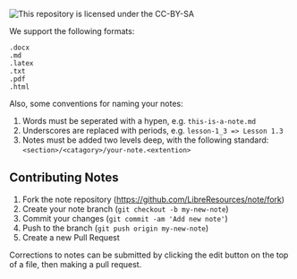 ![This repository is licensed under the CC-BY-SA](https://raw.githubusercontent.com/LibreResources/note/master/CC-BY-SA_icon.svg?sanitize=true)

We support the following formats:
```
.docx
.md
.latex
.txt
.pdf
.html
```

Also, some conventions for naming your notes:

1. Words must be seperated with a hypen, e.g. `this-is-a-note.md`
2. Underscores are replaced with periods, e.g. `lesson-1_3 => Lesson 1.3`
3. Notes must be added two levels deep, with the following standard:
```<section>/<catagory>/your-note.<extention>```

## Contributing Notes

1. Fork the note repository (<https://github.com/LibreResources/note/fork>)
2. Create your note branch (`git checkout -b my-new-note`)
3. Commit your changes (`git commit -am 'Add new note'`)
4. Push to the branch (`git push origin my-new-note`)
5. Create a new Pull Request

Corrections to notes can be submitted by clicking the edit button on the top of a file, then making a pull request.

